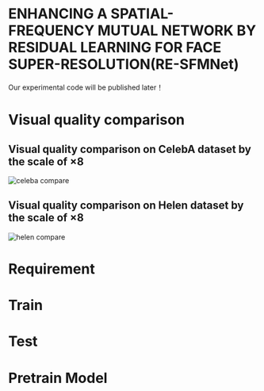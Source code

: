 # ENHANCING A SPATIAL-FREQUENCY MUTUAL NETWORK BY RESIDUAL LEARNING FOR FACE SUPER-RESOLUTION(RE-SFMNet)

Our experimental code will be published later！

# Visual quality comparison
## Visual quality comparison on CelebA dataset by the scale of ×8
![celeba compare](https://github.com/haohena/RE-SFMNet/assets/64673962/e35e3a60-8e24-4217-9483-8716831526a7)
## Visual quality comparison on Helen dataset by the scale of ×8
![helen compare](https://github.com/haohena/RE-SFMNet/assets/64673962/7415aa51-4e74-4691-8878-00ea3b2b9d8c)
# Requirement
# Train
# Test
# Pretrain Model

